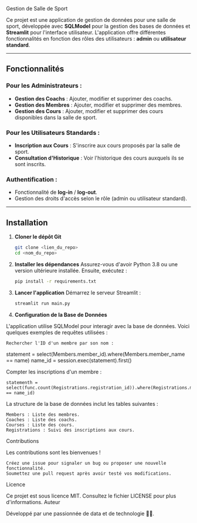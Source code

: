  Gestion de Salle de Sport

Ce projet est une application de gestion de données pour une salle de sport, développée avec **SQLModel** pour la gestion des bases de données et **Streamlit** pour l'interface utilisateur. L'application offre différentes fonctionnalités en fonction des rôles des utilisateurs : **admin** ou **utilisateur standard**.

---

## Fonctionnalités

### Pour les Administrateurs :
- **Gestion des Coachs** : Ajouter, modifier et supprimer des coachs.
- **Gestion des Membres** : Ajouter, modifier et supprimer des membres.
- **Gestion des Cours** : Ajouter, modifier et supprimer des cours disponibles dans la salle de sport.

### Pour les Utilisateurs Standards :
- **Inscription aux Cours** : S'inscrire aux cours proposés par la salle de sport.
- **Consultation d'Historique** : Voir l'historique des cours auxquels ils se sont inscrits.

### Authentification :
- Fonctionnalité de **log-in** / **log-out**.
- Gestion des droits d'accès selon le rôle (admin ou utilisateur standard).

---

## Installation

1. **Cloner le dépôt Git**  
   ```bash
   git clone <lien_du_repo>
   cd <nom_du_repo>

2. **Installer les dépendances**
Assurez-vous d'avoir Python 3.8 ou une version ultérieure installée. Ensuite, exécutez :
    ```bash
    pip install -r requirements.txt

3. **Lancer l'application**
Démarrez le serveur Streamlit :
    ```bash
    streamlit run main.py

4. **Configuration de la Base de Données**

L'application utilise SQLModel pour interagir avec la base de données. Voici quelques exemples de requêtes utilisées :

    Rechercher l'ID d'un membre par son nom :

statement = select(Members.member_id).where(Members.member_name == name)
name_id = session.exec(statement).first()

Compter les inscriptions d'un membre :

    statementh = select(func.count(Registrations.registration_id)).where(Registrations.member_id == name_id)

La structure de la base de données inclut les tables suivantes :

    Members : Liste des membres.
    Coaches : Liste des coachs.
    Courses : Liste des cours.
    Registrations : Suivi des inscriptions aux cours.

Contributions

Les contributions sont les bienvenues !

    Créez une issue pour signaler un bug ou proposer une nouvelle fonctionnalité.
    Soumettez une pull request après avoir testé vos modifications.

Licence

Ce projet est sous licence MIT. Consultez le fichier LICENSE pour plus d'informations.
Auteur

Développé par une passionnée de data et de technologie 🏋️‍♀️.


